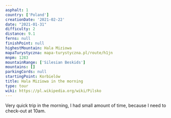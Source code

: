 ```yaml
---
asphalt: 1
country: ['Poland']
creationDate: '2021-02-22'
date: "2021-01-31"
difficulty: 2
distance: 9.1
ferns: null
finishPoint: null
highestMountain: Hala Miziowa
mapaTurystyczna: mapa-turystyczna.pl/route/h1jn
mnpm: 1283
mountainRange: ['Silesian Beskids']
mountains: []
parkingCords: null
startingPoint: Korbielów
title: Hala Miziowa in the morning
type: tour
wiki: https://pl.wikipedia.org/wiki/Pilsko
---
```


Very quick trip in the morning, I had small amount of time, because I need to check-out at 10am.
